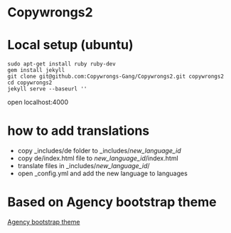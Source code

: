 Copywrongs2
===========

# Local setup (ubuntu)

```
sudo apt-get install ruby ruby-dev
gem install jekyll
git clone git@github.com:Copywrongs-Gang/Copywrongs2.git copywrongs2
cd copywrongs2
jekyll serve --baseurl ''
```
open localhost:4000

# how to add translations
- copy _includes/de folder to _includes/*new_language_id*
- copy de/index.html file to *new_language_id*/index.html
- translate files in _includes/*new_language_id*/
- open _config.yml and add the new language to languages

# Based on Agency bootstrap theme

[Agency bootstrap theme ](http://startbootstrap.com/templates/agency/)